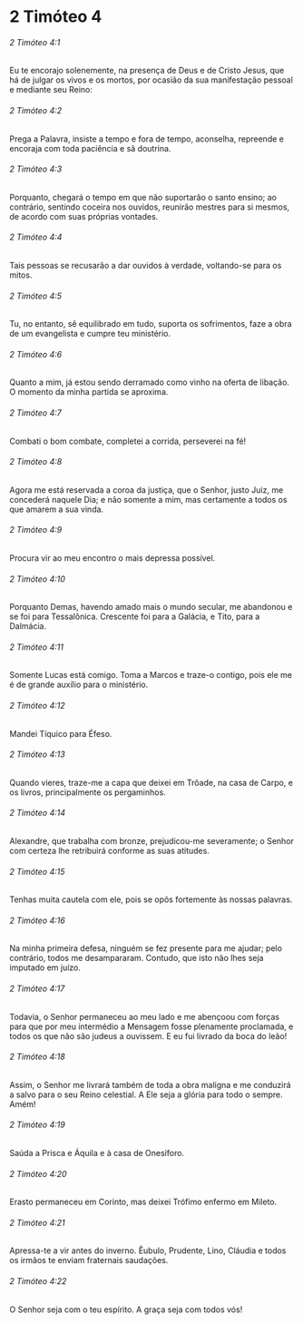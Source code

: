 # 2 Timóteo 4

###### 2 Timóteo 4:1

Eu te encorajo solenemente, na presença de Deus e de Cristo Jesus, que há de julgar os vivos e os mortos, por ocasião da sua manifestação pessoal e mediante seu Reino:

###### 2 Timóteo 4:2

Prega a Palavra, insiste a tempo e fora de tempo, aconselha, repreende e encoraja com toda paciência e sã doutrina.

###### 2 Timóteo 4:3

Porquanto, chegará o tempo em que não suportarão o santo ensino; ao contrário, sentindo coceira nos ouvidos, reunirão mestres para si mesmos, de acordo com suas próprias vontades.

###### 2 Timóteo 4:4

Tais pessoas se recusarão a dar ouvidos à verdade, voltando-se para os mitos.

###### 2 Timóteo 4:5

Tu, no entanto, sê equilibrado em tudo, suporta os sofrimentos, faze a obra de um evangelista e cumpre teu ministério.

###### 2 Timóteo 4:6

Quanto a mim, já estou sendo derramado como vinho na oferta de libação. O momento da minha partida se aproxima.

###### 2 Timóteo 4:7

Combati o bom combate, completei a corrida, perseverei na fé!

###### 2 Timóteo 4:8

Agora me está reservada a coroa da justiça, que o Senhor, justo Juiz, me concederá naquele Dia; e não somente a mim, mas certamente a todos os que amarem a sua vinda.

###### 2 Timóteo 4:9

Procura vir ao meu encontro o mais depressa possível.

###### 2 Timóteo 4:10

Porquanto Demas, havendo amado mais o mundo secular, me abandonou e se foi para Tessalônica. Crescente foi para a Galácia, e Tito, para a Dalmácia.

###### 2 Timóteo 4:11

Somente Lucas está comigo. Toma a Marcos e traze-o contigo, pois ele me é de grande auxílio para o ministério.

###### 2 Timóteo 4:12

Mandei Tíquico para Éfeso.

###### 2 Timóteo 4:13

Quando vieres, traze-me a capa que deixei em Trôade, na casa de Carpo, e os livros, principalmente os pergaminhos.

###### 2 Timóteo 4:14

Alexandre, que trabalha com bronze, prejudicou-me severamente; o Senhor com certeza lhe retribuirá conforme as suas atitudes.

###### 2 Timóteo 4:15

Tenhas muita cautela com ele, pois se opôs fortemente às nossas palavras.

###### 2 Timóteo 4:16

Na minha primeira defesa, ninguém se fez presente para me ajudar; pelo contrário, todos me desampararam. Contudo, que isto não lhes seja imputado em juízo.

###### 2 Timóteo 4:17

Todavia, o Senhor permaneceu ao meu lado e me abençoou com forças para que por meu intermédio a Mensagem fosse plenamente proclamada, e todos os que não são judeus a ouvissem. E eu fui livrado da boca do leão!

###### 2 Timóteo 4:18

Assim, o Senhor me livrará também de toda a obra maligna e me conduzirá a salvo para o seu Reino celestial. A Ele seja a glória para todo o sempre. Amém!

###### 2 Timóteo 4:19

Saúda a Prisca e Áquila e à casa de Onesíforo.

###### 2 Timóteo 4:20

Erasto permaneceu em Corinto, mas deixei Trófimo enfermo em Mileto.

###### 2 Timóteo 4:21

Apressa-te a vir antes do inverno. Êubulo, Prudente, Lino, Cláudia e todos os irmãos te enviam fraternais saudações.

###### 2 Timóteo 4:22

O Senhor seja com o teu espírito. A graça seja com todos vós!

